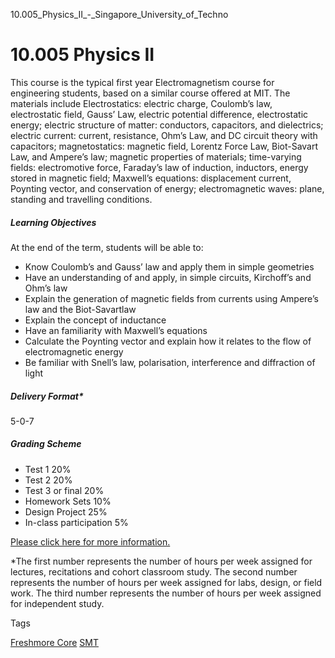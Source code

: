 10.005_Physics_II_-_Singapore_University_of_Techno



10.005 Physics II
=================

This course is the typical first year Electromagnetism course for engineering students, based on a similar course offered at MIT. The materials include Electrostatics: electric charge, Coulomb’s law, electrostatic field, Gauss’ Law, electric potential difference, electrostatic energy; electric structure of matter: conductors, capacitors, and dielectrics; electric current: current, resistance, Ohm’s Law, and DC circuit theory with capacitors; magnetostatics: magnetic field, Lorentz Force Law, Biot-Savart Law, and Ampere’s law; magnetic properties of materials; time-varying fields: electromotive force, Faraday’s law of induction, inductors, energy stored in magnetic field; Maxwell’s equations: displacement current, Poynting vector, and conservation of energy; electromagnetic waves: plane, standing and travelling conditions.



##### **Learning Objectives**



At the end of the term, students will be able to:



* Know Coulomb’s and Gauss’ law and apply them in simple geometries
* Have an understanding of and apply, in simple circuits, Kirchoff’s and Ohm’s law
* Explain the generation of magnetic fields from currents using Ampere’s law and the Biot-Savartlaw
* Explain the concept of inductance
* Have an familiarity with Maxwell’s equations
* Calculate the Poynting vector and explain how it relates to the flow of electromagnetic energy
* Be familiar with Snell’s law, polarisation, interference and diffraction of light


##### **Delivery Format\***



5-0-7



##### **Grading Scheme**



* Test 1 20%
* Test 2 20%
* Test 3 or final 20%
* Homework Sets 10%
* Design Project 25%
* In-class participation 5%


[Please click here for more information.](http://sutd.edu.sg/Education/Unique-Academic-Structure/Freshmore-Subjects/10-005-Physics-II)



\*The first number represents the number of hours per week assigned for lectures, recitations and cohort classroom study. The second number represents the number of hours per week assigned for labs, design, or field work. The third number represents the number of hours per week assigned for independent study.

Tags

[Freshmore Core](/education/undergraduate/courses/?course-type=788)
[SMT](/education/undergraduate/courses/?pillar-cluster=45)

